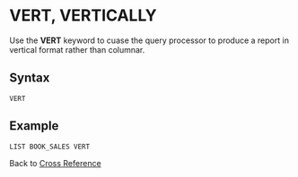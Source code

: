 # VERT, VERTICALLY

<PageHeader />

Use the **VERT** keyword to cuase the query processor to produce a report in vertical format rather than columnar.

## Syntax

```
VERT
```

## Example

```
LIST BOOK_SALES VERT
```

Back to [Cross Reference](./../README.md)
